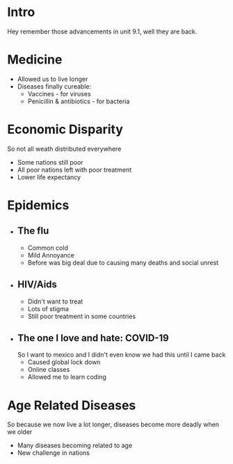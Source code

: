 # Intro
Hey remember those advancements in unit 9.1, well they are back.

# Medicine
- Allowed us to live longer
- Diseases finally cureable:
	- Vaccines - for viruses
	- Penicillin & antibiotics - for bacteria
# Economic Disparity
So not all weath distributed everywhere
- Some nations still poor
- All poor nations left with poor treatment
- Lower life expectancy
# Epidemics
- ## The flu
	- Common cold
	- Mild Annoyance
	- Before was big deal due to causing many deaths and social unrest
- ## HIV/Aids
	- Didn't want to treat
	- Lots of stigma
	- Still poor treatment in some countries
- ## The one I love and hate: COVID-19
	So I want to mexico and I didn't even know we had this until I came back
	- Caused global lock down
	- Online classes
	- Allowed me to learn coding
# Age Related Diseases
So because we now live a lot longer, diseases become more deadly when we older
- Many diseases becoming related to age
- New challenge in nations
